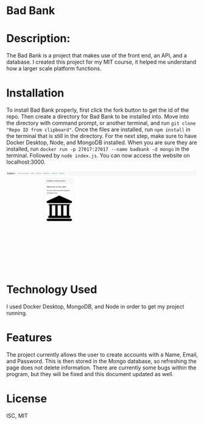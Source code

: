 # Bad Bank

# Description:
The Bad Bank is a project that makes use of the front end, an API, and a database.  I created this project for my MIT course, it helped me understand how a larger scale platform functions.

# Installation
To install Bad Bank properly, first click the fork button to get the id of the repo.  Then create a directory for Bad Bank to be installed into.  Move into the directory with command prompt, or another terminal, and run `git clone "Repo ID from clipboard"`.  Once the files are installed, run `npm install` in the terminal that is still in the directory.  For the next step, make sure to have Docker Desktop, Node, and MongoDB installed.  When you are sure they are installed, run `docker run -p 27017:27017 --name badbank -d mongo` in the terminal.  Followed by `node index.js`.  You can now access the website on localhost:3000.

<img src="./project.gif" width="500px"></img>

# Technology Used
I used Docker Desktop, MongoDB, and Node in order to get my project running.

# Features
The project currently allows the user to create accounts with a Name, Email, and Password.  This is then stored in the Mongo database, so refreshing the page does not delete information.  There are currently some bugs within the program, but they will be fixed and this document updated as well.

# License
ISC, MIT